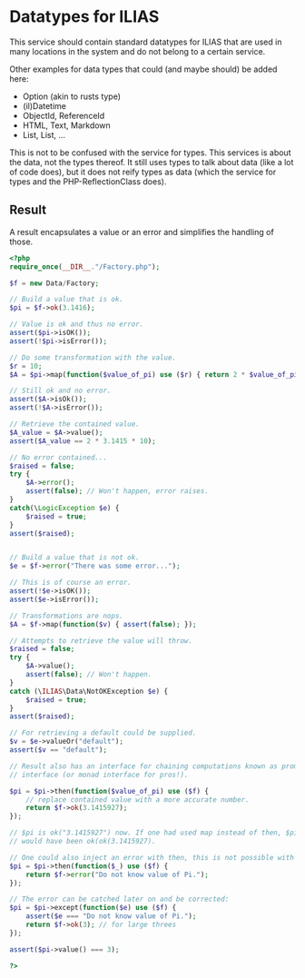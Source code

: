# Datatypes for ILIAS

This service should contain standard datatypes for ILIAS that are used in many
locations in the system and do not belong to a certain service.

Other examples for data types that could (and maybe should) be added here:

* Option (akin to rusts type)
* (il)Datetime
* ObjectId, ReferenceId
* HTML, Text, Markdown
* List<int>, List<bool>, ...

This is not to be confused with the service for types. This services is about
the data, not the types thereof. It still uses types to talk about data (like
a lot of code does), but it does not reify types as data (which the service
for types and the PHP-ReflectionClass does).

## Result

A result encapsulates a value or an error and simplifies the handling of those.

```php
<?php
require_once(__DIR__."/Factory.php");

$f = new Data/Factory;

// Build a value that is ok.
$pi = $f->ok(3.1416);

// Value is ok and thus no error.
assert($pi->isOK());
assert(!$pi->isError());

// Do some transformation with the value.
$r = 10;
$A = $pi->map(function($value_of_pi) use ($r) { return 2 * $value_of_pi * $r; });

// Still ok and no error.
assert($A->isOk());
assert(!$A->isError());

// Retrieve the contained value.
$A_value = $A->value();
assert($A_value == 2 * 3.1415 * 10);

// No error contained...
$raised = false;
try {
	$A->error();
	assert(false); // Won't happen, error raises.
}
catch(\LogicException $e) {
	$raised = true;
}
assert($raised);


// Build a value that is not ok.
$e = $f->error("There was some error...");

// This is of course an error.
assert(!$e->isOK());
assert($e->isError());

// Transformations are nops.
$A = $f->map(function($v) { assert(false); });

// Attempts to retrieve the value will throw.
$raised = false;
try {
	$A->value();
	assert(false); // Won't happen.	
}
catch (\ILIAS\Data\NotOKException $e) {
	$raised = true;
}
assert($raised);

// For retrieving a default could be supplied.
$v = $e->valueOr("default");
assert($v == "default");

// Result also has an interface for chaining computations known as promise
// interface (or monad interface for pros!).

$pi = $pi->then(function($value_of_pi) use ($f) {
	// replace contained value with a more accurate number.
	return $f->ok(3.1415927);
});

// $pi is ok("3.1415927") now. If one had used map instead of then, $pi
// would have been ok(ok(3.1415927).

// One could also inject an error with then, this is not possible with map.
$pi = $pi->then(function($_) use ($f) {
	return $f->error("Do not know value of Pi.");
});

// The error can be catched later on and be corrected:
$pi = $pi->except(function($e) use ($f) {
	assert($e === "Do not know value of Pi.");
	return $f->ok(3); // for large threes
});

assert($pi->value() === 3);

?>
```
